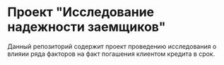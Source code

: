 # Проект "Исследование надежности заемщиков"
Данный репозиторий содержит проект проведению исследования о влияии ряда факторов на факт погашения клиентом кредита в срок. 
